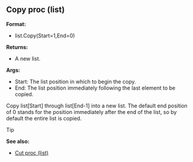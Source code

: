 ## Copy proc (list)

**Format:**
+   list.Copy(Start=1,End=0)

**Returns:**
+   A new list.

**Args:**
+   Start: The list position in which to begin the copy.
+   End: The list position immediately following the last element to be
    copied.

Copy list[Start] through list[End-1] into a new list. The
default end position of 0 stands for the position immediately after the
end of the list, so by default the entire list is copied.

> [!TIP] 
> **See also:**
> +   [Cut proc (list)](/ref/list/proc/Cut.md) 